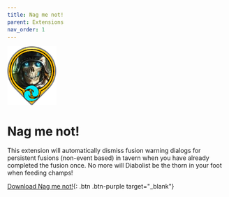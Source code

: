 ```yaml
---
title: Nag me not!
parent: Extensions
nav_order: 1
---
```


![](./NagMeNot.png) 

# Nag me not!

This extension will automatically dismiss fusion warning dialogs for persistent fusions (non-event based) in tavern when you have already completed the fusion once. No more will Diabolist be the thorn in your foot when feeding champs!

[Download Nag me not!](/download/rtkx/NagMeNot.rtkx){: .btn .btn-purple target="_blank"}